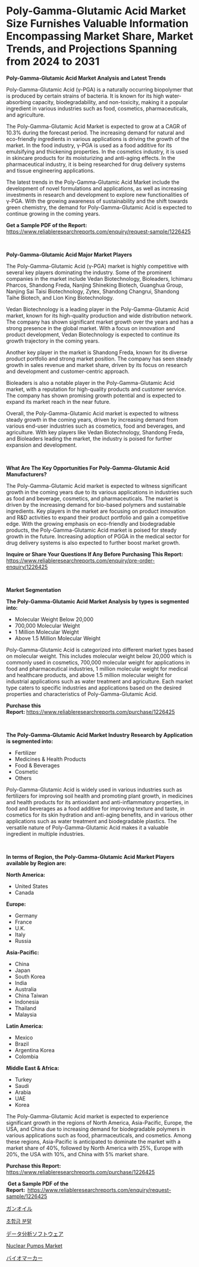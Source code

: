 <p><h1>Poly-Gamma-Glutamic Acid Market Size Furnishes Valuable Information Encompassing Market Share, Market Trends, and Projections Spanning from 2024 to 2031</h1></p><p><strong>Poly-Gamma-Glutamic Acid Market Analysis and Latest Trends</strong></p>
<p><p>Poly-Gamma-Glutamic Acid (γ-PGA) is a naturally occurring biopolymer that is produced by certain strains of bacteria. It is known for its high water-absorbing capacity, biodegradability, and non-toxicity, making it a popular ingredient in various industries such as food, cosmetics, pharmaceuticals, and agriculture.</p><p>The Poly-Gamma-Glutamic Acid Market is expected to grow at a CAGR of 10.3% during the forecast period. The increasing demand for natural and eco-friendly ingredients in various applications is driving the growth of the market. In the food industry, γ-PGA is used as a food additive for its emulsifying and thickening properties. In the cosmetics industry, it is used in skincare products for its moisturizing and anti-aging effects. In the pharmaceutical industry, it is being researched for drug delivery systems and tissue engineering applications.</p><p>The latest trends in the Poly-Gamma-Glutamic Acid Market include the development of novel formulations and applications, as well as increasing investments in research and development to explore new functionalities of γ-PGA. With the growing awareness of sustainability and the shift towards green chemistry, the demand for Poly-Gamma-Glutamic Acid is expected to continue growing in the coming years.</p></p>
<p><strong>Get a Sample PDF of the Report:&nbsp;</strong> <a href="https://www.reliableresearchreports.com/enquiry/request-sample/1226425">https://www.reliableresearchreports.com/enquiry/request-sample/1226425</a></p>
<p>&nbsp;</p>
<p><strong>Poly-Gamma-Glutamic Acid Major Market Players</strong></p>
<p><p>The Poly-Gamma-Glutamic Acid (γ-PGA) market is highly competitive with several key players dominating the industry. Some of the prominent companies in the market include Vedan Biotechnology, Bioleaders, Ichimaru Pharcos, Shandong Freda, Nanjing Shineking Biotech, Guanghua Group, Nanjing Sai Taisi Biotechnology, Zytex, Shandong Changrui, Shandong Taihe Biotech, and Lion King Biotechnology.</p><p>Vedan Biotechnology is a leading player in the Poly-Gamma-Glutamic Acid market, known for its high-quality production and wide distribution network. The company has shown significant market growth over the years and has a strong presence in the global market. With a focus on innovation and product development, Vedan Biotechnology is expected to continue its growth trajectory in the coming years.</p><p>Another key player in the market is Shandong Freda, known for its diverse product portfolio and strong market position. The company has seen steady growth in sales revenue and market share, driven by its focus on research and development and customer-centric approach.</p><p>Bioleaders is also a notable player in the Poly-Gamma-Glutamic Acid market, with a reputation for high-quality products and customer service. The company has shown promising growth potential and is expected to expand its market reach in the near future.</p><p>Overall, the Poly-Gamma-Glutamic Acid market is expected to witness steady growth in the coming years, driven by increasing demand from various end-user industries such as cosmetics, food and beverages, and agriculture. With key players like Vedan Biotechnology, Shandong Freda, and Bioleaders leading the market, the industry is poised for further expansion and development.</p></p>
<p>&nbsp;</p>
<p><strong>What Are The Key Opportunities For Poly-Gamma-Glutamic Acid Manufacturers?</strong></p>
<p><p>The Poly-Gamma-Glutamic Acid market is expected to witness significant growth in the coming years due to its various applications in industries such as food and beverage, cosmetics, and pharmaceuticals. The market is driven by the increasing demand for bio-based polymers and sustainable ingredients. Key players in the market are focusing on product innovation and R&D activities to expand their product portfolio and gain a competitive edge. With the growing emphasis on eco-friendly and biodegradable products, the Poly-Gamma-Glutamic Acid market is poised for steady growth in the future. Increasing adoption of PGGA in the medical sector for drug delivery systems is also expected to further boost market growth.</p></p>
<p><strong>Inquire or Share Your Questions If Any Before Purchasing This Report:</strong> <a href="https://www.reliableresearchreports.com/enquiry/pre-order-enquiry/1226425">https://www.reliableresearchreports.com/enquiry/pre-order-enquiry/1226425</a></p>
<p>&nbsp;</p>
<p><strong>Market Segmentation</strong></p>
<p><strong>The Poly-Gamma-Glutamic Acid Market Analysis by types is segmented into:</strong></p>
<p><ul><li>Molecular Weight Below 20,000</li><li>700,000 Molecular Weight</li><li>1 Million Molecular Weight</li><li>Above 1.5 Million Molecular Weight</li></ul></p>
<p><p>Poly-Gamma-Glutamic Acid is categorized into different market types based on molecular weight. This includes molecular weight below 20,000 which is commonly used in cosmetics, 700,000 molecular weight for applications in food and pharmaceutical industries, 1 million molecular weight for medical and healthcare products, and above 1.5 million molecular weight for industrial applications such as water treatment and agriculture. Each market type caters to specific industries and applications based on the desired properties and characteristics of Poly-Gamma-Glutamic Acid.</p></p>
<p><strong>Purchase this Report:&nbsp;</strong><a href="https://www.reliableresearchreports.com/purchase/1226425">https://www.reliableresearchreports.com/purchase/1226425</a></p>
<p>&nbsp;</p>
<p><strong>The Poly-Gamma-Glutamic Acid Market Industry Research by Application is segmented into:</strong></p>
<p><ul><li>Fertilizer</li><li>Medicines & Health Products</li><li>Food & Beverages</li><li>Cosmetic</li><li>Others</li></ul></p>
<p><p>Poly-Gamma-Glutamic Acid is widely used in various industries such as fertilizers for improving soil health and promoting plant growth, in medicines and health products for its antioxidant and anti-inflammatory properties, in food and beverages as a food additive for improving texture and taste, in cosmetics for its skin hydration and anti-aging benefits, and in various other applications such as water treatment and biodegradable plastics. The versatile nature of Poly-Gamma-Glutamic Acid makes it a valuable ingredient in multiple industries.</p></p>
<p>&nbsp;</p>
<p><strong>In terms of Region, the Poly-Gamma-Glutamic Acid Market Players available by Region are:</strong></p>
<p>
    <p> <strong> North America: </strong>
        <ul>
            <li>United States</li>
            <li>Canada</li>
        </ul>
        </p> 
    <p> <strong> Europe: </strong>
        <ul>
            <li>Germany</li>
            <li>France</li>
            <li>U.K.</li>
            <li>Italy</li>
            <li>Russia</li>
        </ul>
        </p> 
    <p> <strong> Asia-Pacific: </strong>
        <ul>
            <li>China</li>
            <li>Japan</li>
            <li>South Korea</li>
            <li>India</li>
            <li>Australia</li>
            <li>China Taiwan</li>
            <li>Indonesia</li>
            <li>Thailand</li>
            <li>Malaysia</li>
        </ul>
        </p> 
    <p> <strong> Latin America: </strong>
        <ul>
            <li>Mexico</li>
            <li>Brazil</li>
            <li>Argentina Korea</li>
            <li>Colombia</li>
        </ul>
        </p> 
    <p> <strong> Middle East & Africa: </strong>
        <ul>
            <li>Turkey</li>
            <li>Saudi</li>
            <li>Arabia</li>
            <li>UAE</li>
            <li>Korea</li>
        </ul>
    </p>
    </p>
<p><p>The Poly-Gamma-Glutamic Acid market is expected to experience significant growth in the regions of North America, Asia-Pacific, Europe, the USA, and China due to increasing demand for biodegradable polymers in various applications such as food, pharmaceuticals, and cosmetics. Among these regions, Asia-Pacific is anticipated to dominate the market with a market share of 40%, followed by North America with 25%, Europe with 20%, the USA with 10%, and China with 5% market share.</p></p>
<p><strong>Purchase this Report: </strong><a href="https://www.reliableresearchreports.com/purchase/1226425">https://www.reliableresearchreports.com/purchase/1226425</a></p>
<p>&nbsp;<strong>Get a Sample PDF of the Report:&nbsp;&nbsp;</strong><a href="https://www.reliableresearchreports.com/enquiry/request-sample/1226425">https://www.reliableresearchreports.com/enquiry/request-sample/1226425</a></p>
<p><strong></strong></p>
<p><p><a href="https://github.com/mcbeesbxa270/Market-Research-Report-List-1/blob/main/6007458889.md">ガンオイル</a></p><p><a href="https://github.com/xvz497517413/Market-Research-Report-List-1/blob/main/6292905580.md">초합금 분말</a></p><p><a href="https://github.com/ksxzwxabcuynh011/Market-Research-Report-List-1/blob/main/4784303888.md">データ分析ソフトウェア</a></p><p><a href="https://issuu.com/reportprime-2/docs/nuclear-pumps-market-size-2030.pptx">Nuclear Pumps Market</a></p><p><a href="https://medium.com/@barbarakss89/%E3%83%90%E3%82%A4%E3%82%AA%E3%83%9E%E3%83%BC%E3%82%AB%E3%83%BC%E5%B8%82%E5%A0%B4%E8%AA%BF%E6%9F%BB%E3%83%AC%E3%83%9D%E3%83%BC%E3%83%88-%E3%81%9D%E3%81%AE%E6%AD%B4%E5%8F%B2%E3%81%A82031%E5%B9%B4%E3%81%BE%E3%81%A7%E3%81%AE%E4%BA%88%E6%B8%AC-eb35d418e495">バイオマーカー</a></p></p>